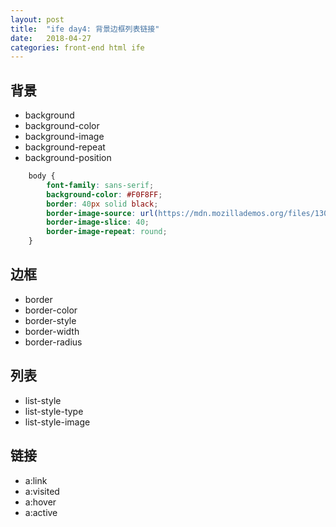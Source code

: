 ```yaml
---
layout: post
title:  "ife day4: 背景边框列表链接"
date:   2018-04-27
categories: front-end html ife
---
```


## 背景

* background
* background-color
* background-image
* background-repeat
* background-position
```css
    body {
        font-family: sans-serif;
        background-color: #F0F8FF;
        border: 40px solid black;
        border-image-source: url(https://mdn.mozillademos.org/files/13060/border-image.png);
        border-image-slice: 40;
        border-image-repeat: round;
    }
```

## 边框

* border
* border-color
* border-style
* border-width
* border-radius

## 列表

* list-style
* list-style-type
* list-style-image

## 链接

* a:link
* a:visited
* a:hover
* a:active
